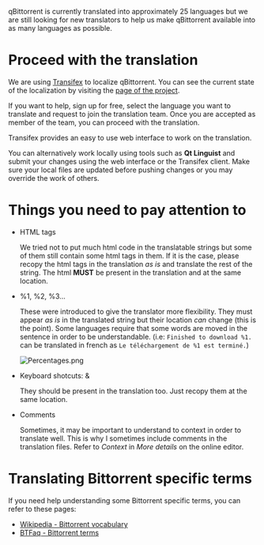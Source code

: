 qBittorrent is currently translated into approximately 25 languages but we are still looking for new translators to help us make qBittorrent available into as many languages as possible.

# Proceed with the translation
We are using [Transifex](https://www.transifex.com/) to localize qBittorrent. You can see the current state of the localization by visiting the [page of the project](https://www.transifex.com/projects/p/qbittorrent/).

If you want to help, sign up for free, select the language you want to translate and request to join the translation team.
Once you are accepted as member of the team, you can proceed with the translation.

Transifex provides an easy to use web interface to work on the translation.

You can alternatively work locally using tools such as **Qt Linguist** and submit your changes using the web interface or the Transifex client. Make sure your local files are updated before pushing changes or you may override the work of others.

# Things you need to pay attention to
* HTML tags

  We tried not to put much html code in the translatable strings but some of them still contain some html tags in them. If it is the case, please recopy the html tags in the translation *as is* and translate the rest of the string. The html **MUST** be present in the translation and at the same location.

* %1, %2, %3...

  These were introduced to give the translator more flexibility. They must appear *as is* in the translated string but their location *can* change (this is the point). Some languages require that some words are moved in the sentence in order to be understandable. (i.e: `Finished to download %1.` can be translated in french as `Le téléchargement de %1 est terminé.`)

  ![Percentages.png](http://www.qbittorrent.org/wiki-images/Percentages.png)

* Keyboard shotcuts: &

  They should be present in the translation too. Just recopy them at the same location.

* Comments

  Sometimes, it may be important to understand to context in order to translate well. This is why I sometimes include comments in the translation files. Refer to *Context* in *More details* on the online editor.

# Translating Bittorrent specific terms
If you need help understanding some Bittorrent specific terms, you can refer to these pages:
* [Wikipedia - Bittorrent vocabulary](https://en.wikipedia.org/wiki/BitTorrent_vocabulary)
* [BTFaq - Bittorrent terms](http://btfaq.com/serve/cache/23.html)
